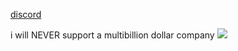 [discord](https://discordapp.com/users/dmso)

i will NEVER support a multibillion dollar company
![](https://i.redd.it/qbhmfsd9h2ub1.png)
